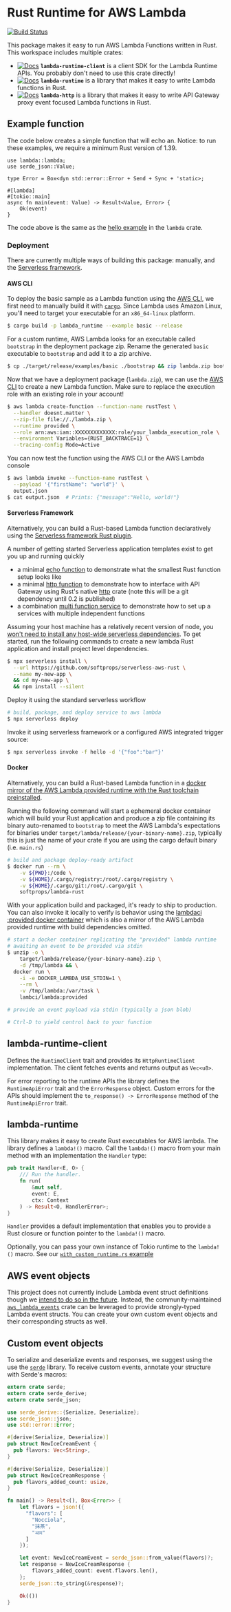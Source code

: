 # Rust Runtime for AWS Lambda

[![Build Status](https://travis-ci.org/awslabs/aws-lambda-rust-runtime.svg?branch=master)](https://travis-ci.org/awslabs/aws-lambda-rust-runtime)

This package makes it easy to run AWS Lambda Functions written in Rust. This workspace includes multiple crates:

- [![Docs](https://docs.rs/lambda_runtime_client/badge.svg)](https://docs.rs/lambda_runtime_client) **`lambda-runtime-client`** is a client SDK for the Lambda Runtime APIs. You probably don't need to use this crate directly!
- [![Docs](https://docs.rs/lambda_runtime/badge.svg)](https://docs.rs/lambda_runtime) **`lambda-runtime`** is a library that makes it easy to write Lambda functions in Rust.
- [![Docs](https://docs.rs/lambda_http/badge.svg)](https://docs.rs/lambda_http) **`lambda-http`** is a library that makes it easy to write API Gateway proxy event focused Lambda functions in Rust.

## Example function

The code below creates a simple function that will echo an. Notice: to run these examples, we require a minimum Rust version of 1.39.

```rust,no_run
use lambda::lambda;
use serde_json::Value;

type Error = Box<dyn std::error::Error + Send + Sync + 'static>;

#[lambda]
#[tokio::main]
async fn main(event: Value) -> Result<Value, Error> {
    Ok(event)
}
```

The code above is the same as the [hello example](https://github.com/awslabs/aws-lambda-rust-runtime/blob/master/lambda/examples/hello.rs) in the `lambda` crate.

### Deployment

There are currently multiple ways of building this package: manually, and the [Serverless framework](https://serverless.com/framework/).

#### AWS CLI

To deploy the basic sample as a Lambda function using the [AWS CLI](https://docs.aws.amazon.com/cli/latest/userguide/cli-chap-welcome.html), we first need to manually build it with [`cargo`](https://doc.rust-lang.org/cargo/). Since Lambda uses Amazon Linux, you'll need to target your executable for an `x86_64-linux` platform.

```bash
$ cargo build -p lambda_runtime --example basic --release
```

For a custom runtime, AWS Lambda looks for an executable called `bootstrap` in the deployment package zip. Rename the generated `basic` executable to `bootstrap` and add it to a zip archive.

```bash
$ cp ./target/release/examples/basic ./bootstrap && zip lambda.zip bootstrap && rm bootstrap
```

Now that we have a deployment package (`lambda.zip`), we can use the [AWS CLI](https://aws.amazon.com/cli/) to create a new Lambda function. Make sure to replace the execution role with an existing role in your account!

```bash
$ aws lambda create-function --function-name rustTest \
  --handler doesnt.matter \
  --zip-file file://./lambda.zip \
  --runtime provided \
  --role arn:aws:iam::XXXXXXXXXXXXX:role/your_lambda_execution_role \
  --environment Variables={RUST_BACKTRACE=1} \
  --tracing-config Mode=Active
```

You can now test the function using the AWS CLI or the AWS Lambda console

```bash
$ aws lambda invoke --function-name rustTest \
  --payload '{"firstName": "world"}' \
  output.json
$ cat output.json  # Prints: {"message":"Hello, world!"}
```

#### Serverless Framework

Alternatively, you can build a Rust-based Lambda function declaratively using the [Serverless framework Rust plugin](https://github.com/softprops/serverless-rust).

A number of getting started Serverless application templates exist to get you up and running quickly

- a minimal [echo function](https://github.com/softprops/serverless-aws-rust) to demonstrate what the smallest Rust function setup looks like
- a minimal [http function](https://github.com/softprops/serverless-aws-rust-http) to demonstrate how to interface with API Gateway using Rust's native [http](https://crates.io/crates/http) crate (note this will be a git dependency until 0.2 is published)
- a combination [multi function service](https://github.com/softprops/serverless-aws-rust-multi) to demonstrate how to set up a services with multiple independent functions

Assuming your host machine has a relatively recent version of node, you [won't need to install any host-wide serverless dependencies](https://blog.npmjs.org/post/162869356040/introducing-npx-an-npm-package-runner). To get started, run the following commands to create a new lambda Rust application
and install project level dependencies.

```bash
$ npx serverless install \
  --url https://github.com/softprops/serverless-aws-rust \
  --name my-new-app \
  && cd my-new-app \
  && npm install --silent
```

Deploy it using the standard serverless workflow

```bash
# build, package, and deploy service to aws lambda
$ npx serverless deploy
```

Invoke it using serverless framework or a configured AWS integrated trigger source:

```bash
$ npx serverless invoke -f hello -d '{"foo":"bar"}'
```

#### Docker

Alternatively, you can build a Rust-based Lambda function in a [docker mirror of the AWS Lambda provided runtime with the Rust toolchain preinstalled](https://github.com/softprops/lambda-rust).

Running the following command will start a ephemeral docker container which will build your Rust application and produce a zip file containing its binary auto-renamed to `bootstrap` to meet the AWS Lambda's expectations for binaries under `target/lambda/release/{your-binary-name}.zip`, typically this is just the name of your crate if you are using the cargo default binary (i.e. `main.rs`)

```bash
# build and package deploy-ready artifact
$ docker run --rm \
    -v ${PWD}:/code \
    -v ${HOME}/.cargo/registry:/root/.cargo/registry \
    -v ${HOME}/.cargo/git:/root/.cargo/git \
    softprops/lambda-rust
```

With your application build and packaged, it's ready to ship to production. You can also invoke it locally to verify is behavior using the [lambdaci :provided docker container](https://hub.docker.com/r/lambci/lambda/) which is also a mirror of the AWS Lambda provided runtime with build dependencies omitted.

```bash
# start a docker container replicating the "provided" lambda runtime
# awaiting an event to be provided via stdin
$ unzip -o \
    target/lambda/release/{your-binary-name}.zip \
    -d /tmp/lambda && \
  docker run \
    -i -e DOCKER_LAMBDA_USE_STDIN=1 \
    --rm \
    -v /tmp/lambda:/var/task \
    lambci/lambda:provided

# provide an event payload via stdin (typically a json blob)

# Ctrl-D to yield control back to your function
```

## lambda-runtime-client

Defines the `RuntimeClient` trait and provides its `HttpRuntimeClient` implementation. The client fetches events and returns output as `Vec<u8>`.

For error reporting to the runtime APIs the library defines the `RuntimeApiError` trait and the `ErrorResponse` object. Custom errors for the APIs should implement the `to_response() -> ErrorResponse` method of the `RuntimeApiError` trait.

## lambda-runtime

This library makes it easy to create Rust executables for AWS lambda. The library defines a `lambda!()` macro. Call the `lambda!()` macro from your main method with an implementation the `Handler` type:

```rust
pub trait Handler<E, O> {
    /// Run the handler.
    fn run(
        &mut self,
        event: E,
        ctx: Context
    ) -> Result<O, HandlerError>;
}
```

`Handler` provides a default implementation that enables you to provide a Rust closure or function pointer to the `lambda!()` macro.

Optionally, you can pass your own instance of Tokio runtime to the `lambda!()` macro. See our [`with_custom_runtime.rs` example](https://github.com/awslabs/aws-lambda-rust-runtime/tree/master/lambda-runtime/examples/with_custom_runtime.rs)

## AWS event objects

This project does not currently include Lambda event struct definitions though we [intend to do so in the future](https://github.com/awslabs/aws-lambda-rust-runtime/issues/12). Instead, the community-maintained [`aws_lambda_events`](https://crates.io/crates/aws_lambda_events) crate can be leveraged to provide strongly-typed Lambda event structs. You can create your own custom event objects and their corresponding structs as well.

## Custom event objects

To serialize and deserialize events and responses, we suggest using the use the [`serde`](https://github.com/serde-rs/serde) library. To receive custom events, annotate your structure with Serde's macros:

```rust
extern crate serde;
extern crate serde_derive;
extern crate serde_json;

use serde_derive::{Serialize, Deserialize};
use serde_json::json;
use std::error::Error;

#[derive(Serialize, Deserialize)]
pub struct NewIceCreamEvent {
  pub flavors: Vec<String>,
}

#[derive(Serialize, Deserialize)]
pub struct NewIceCreamResponse {
  pub flavors_added_count: usize,
}

fn main() -> Result<(), Box<Error>> {
    let flavors = json!({
      "flavors": [
        "Nocciola",
        "抹茶",
        "आम"
      ]
    });

    let event: NewIceCreamEvent = serde_json::from_value(flavors)?;
    let response = NewIceCreamResponse {
        flavors_added_count: event.flavors.len(),
    };
    serde_json::to_string(&response)?;

    Ok(())
}
```
